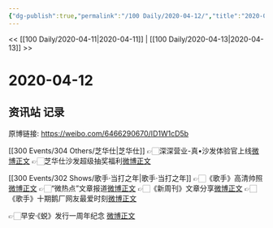 ```yaml
---
{"dg-publish":true,"permalink":"/100 Daily/2020-04-12/","title":"2020-04-12","created":"2023-04-03T17:14:22.202+08:00","updated":"2023-04-03T17:14:57.030+08:00"}
---
```



<< [[100 Daily/2020-04-11\|2020-04-11]] | [[100 Daily/2020-04-13\|2020-04-13]] >>

# 2020-04-12

## 资讯站 记录

原博链接: https://weibo.com/6466290670/ID1W1cD5b

[[300 Events/304 Others/芝华仕\|芝华仕]]
👉🏻深深营业-真•沙发体验官上线[微博正文](https://m.weibo.cn/6466290670/4492988510432718)
👉🏻芝华仕沙发超级抽奖福利[微博正文](https://m.weibo.cn/6466290670/4493022387603233)

[[300 Events/302 Shows/歌手·当打之年\|歌手·当打之年]]
👉🏻《歌手》高清帅照[微博正文](https://m.weibo.cn/6466290670/4492848507952285)
👉🏻“微热点”文章报道[微博正文](https://m.weibo.cn/6466290670/4492922286356533)
👉🏻《新周刊》文章分享[微博正文](https://m.weibo.cn/6466290670/4492845668838703)
👉🏻《歌手》十期鹅厂网友最爱时刻[微博正文](https://m.weibo.cn/6466290670/4492889121984695)

👉🏻早安·《蜕》发行一周年纪念
[微博正文](https://m.weibo.cn/6466290670/4492802694152242)
